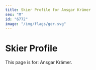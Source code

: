 ```yaml
---
title: Skier Profile for Ansgar Krämer
sex: "M"
id: "6772"
image: "/img/flags/ger.svg" 
---
```


# Skier Profile

This page is for: Ansgar Krämer.
    